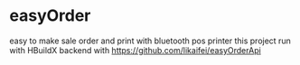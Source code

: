# easyOrder
easy to make sale order and print with bluetooth pos printer
this project run with HBuildX
backend with https://github.com/likaifei/easyOrderApi
